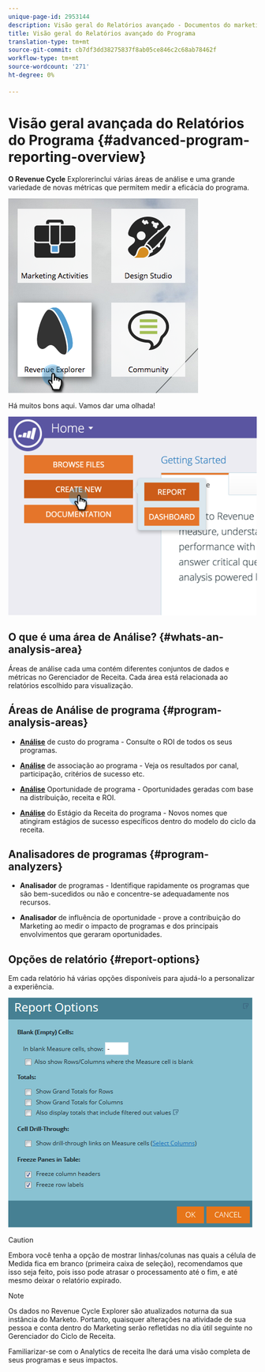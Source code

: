 ```yaml
---
unique-page-id: 2953144
description: Visão geral do Relatórios avançado - Documentos do marketing - Documentação do produto
title: Visão geral do Relatórios avançado do Programa
translation-type: tm+mt
source-git-commit: cb7df3dd38275837f8ab05ce846c2c68ab78462f
workflow-type: tm+mt
source-wordcount: '271'
ht-degree: 0%

---
```



# Visão geral avançada do Relatórios do Programa {#advanced-program-reporting-overview}

**O Revenue Cycle** Explorerinclui várias áreas de análise e uma grande variedade de novas métricas que permitem medir a eficácia do programa.

![](assets/rev.png)

Há muitos bons aqui. Vamos dar uma olhada!

![](assets/image2015-4-30-10-3a15-3a17.png)

## O que é uma área de Análise? {#whats-an-analysis-area}

Áreas de análise cada uma contém diferentes conjuntos de dados e métricas no Gerenciador de Receita. Cada área está relacionada ao relatórios escolhido para visualização.

## Áreas de Análise de programa {#program-analysis-areas}

* **[Análise](understanding-the-program-cost-analysis-area.md)**  de custo do programa - Consulte o ROI de todos os seus programas.

* **[Análise](understanding-the-program-membership-analysis-area.md)**  de associação ao programa - Veja os resultados por canal, participação, critérios de sucesso etc.

* **[Análise](understanding-the-program-opportunity-analysis-area.md)**  Oportunidade de programa - Oportunidades geradas com base na distribuição, receita e ROI.

* **[Análise](understanding-the-program-revenue-stage-analysis-area.md)**  do Estágio da Receita do programa - Novos nomes que atingiram estágios de sucesso específicos dentro do modelo do ciclo da receita.

## Analisadores de programas {#program-analyzers}

* **Analisador**  de programas - Identifique rapidamente os programas que são bem-sucedidos ou não e concentre-se adequadamente nos recursos.

* **Analisador**  de influência de oportunidade - prove a contribuição do Marketing ao medir o impacto de programas e dos principais envolvimentos que geraram oportunidades.

## Opções de relatório {#report-options}

Em cada relatório há várias opções disponíveis para ajudá-lo a personalizar a experiência.

![](assets/report-options.png)

>[!CAUTION]
>
>Embora você tenha a opção de mostrar linhas/colunas nas quais a célula de Medida fica em branco (primeira caixa de seleção), recomendamos que isso seja feito, pois isso pode atrasar o processamento até o fim, e até mesmo deixar o relatório expirado.

>[!NOTE]
>
>Os dados no Revenue Cycle Explorer são atualizados noturna da sua instância do Marketo. Portanto, quaisquer alterações na atividade de sua pessoa e conta dentro do Marketing serão refletidas no dia útil seguinte no Gerenciador do Ciclo de Receita.

Familiarizar-se com o Analytics de receita lhe dará uma visão completa de seus programas e seus impactos.
